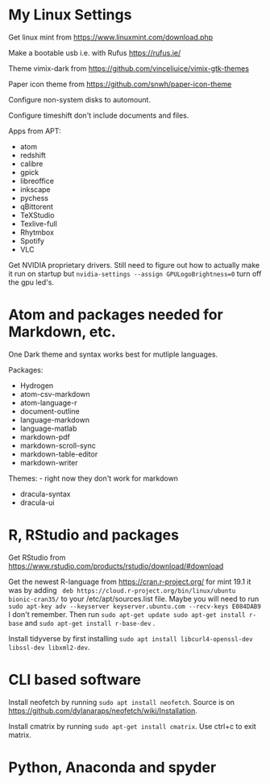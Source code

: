 # My Linux Settings
Get linux mint from https://www.linuxmint.com/download.php

Make a bootable usb i.e. with Rufus https://rufus.ie/

Theme vimix-dark from https://github.com/vinceliuice/vimix-gtk-themes

Paper icon theme from https://github.com/snwh/paper-icon-theme

Configure non-system disks to automount.

Configure timeshift don't include documents and files.

Apps from APT:
* atom
* redshift
* calibre
* gpick
* libreoffice
* inkscape
* pychess
* qBittorent
* TeXStudio
* Texlive-full
* Rhytmbox
* Spotify
* VLC

Get NVIDIA proprietary drivers.
Still need to figure out how to actually make it run on startup but `nvidia-settings --assign GPULogoBrightness=0` turn off the gpu led's.

# Atom and packages needed for Markdown, etc.
One Dark theme and syntax works best for mutliple languages.

Packages:
* Hydrogen
* atom-csv-markdown
* atom-language-r
* document-outline
* language-markdown
* language-matlab
* markdown-pdf
* markdown-scroll-sync
* markdown-table-editor
* markdown-writer

Themes: - right now they don't work for markdown
* dracula-syntax
* dracula-ui


# R, RStudio and packages
Get RStudio from https://www.rstudio.com/products/rstudio/download/#download

Get the newest R-language from
https://cran.r-project.org/
for mint 19.1 it was by adding
``` deb https://cloud.r-project.org/bin/linux/ubuntu bionic-cran35/``` to your /etc/apt/sources.list file.
Maybe you will need to run
```sudo apt-key adv --keyserver keyserver.ubuntu.com --recv-keys E084DAB9``` I don't remember.
Then run ```sudo apt-get update sudo apt-get install r-base``` and ```sudo apt-get install r-base-dev``` .

Install tidyverse by first installing
```sudo apt install libcurl4-openssl-dev libssl-dev libxml2-dev```.

# CLI based software

Install neofetch by running ```sudo apt install neofetch```. Source is on https://github.com/dylanaraps/neofetch/wiki/Installation.

Install cmatrix by running ```sudo apt-get install cmatrix```.
Use ctrl+c to exit matrix.

# Python, Anaconda and spyder
